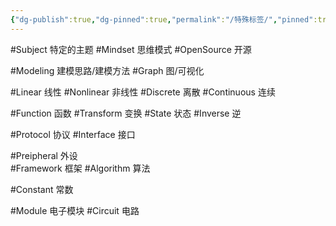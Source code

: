 ```yaml
---
{"dg-publish":true,"dg-pinned":true,"permalink":"/特殊标签/","pinned":true,"dgPassFrontmatter":true,"noteIcon":"","created":"2024-10-15T11:00:14.113+08:00","updated":"2024-10-15T14:14:40.179+08:00"}
---
```



#Subject   特定的主题
#Mindset   思维模式
#OpenSource  开源

#Modeling    建模思路/建模方法
#Graph  图/可视化

#Linear  线性
#Nonlinear  非线性
#Discrete      离散
#Continuous  连续

#Function   函数
#Transform   变换
#State    状态
#Inverse  逆

#Protocol   协议
#Interface   接口

#Preipheral  外设  
#Framework 框架
#Algorithm  算法

#Constant 常数

#Module  电子模块
#Circuit   电路


